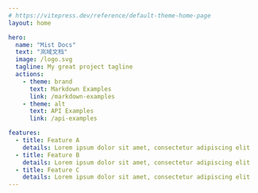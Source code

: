 ```yaml
---
# https://vitepress.dev/reference/default-theme-home-page
layout: home

hero:
  name: "Mist Docs"
  text: "岚域文档"
  image: /logo.svg
  tagline: My great project tagline
  actions:
    - theme: brand
      text: Markdown Examples
      link: /markdown-examples
    - theme: alt
      text: API Examples
      link: /api-examples

features:
  - title: Feature A
    details: Lorem ipsum dolor sit amet, consectetur adipiscing elit
  - title: Feature B
    details: Lorem ipsum dolor sit amet, consectetur adipiscing elit
  - title: Feature C
    details: Lorem ipsum dolor sit amet, consectetur adipiscing elit
---
```


